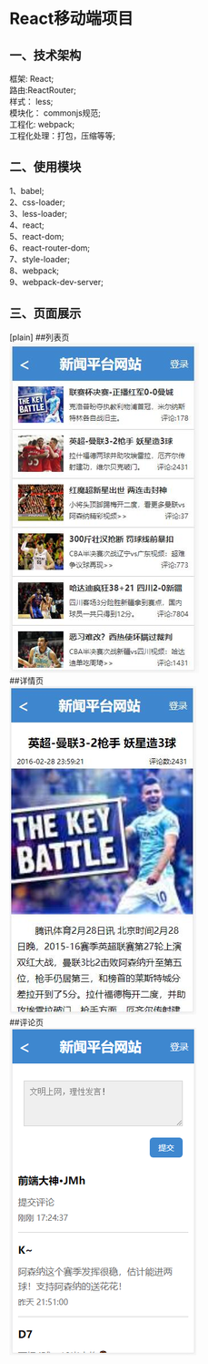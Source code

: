 React移动端项目
====
一、技术架构
-------
框架: React;<br>
路由:ReactRouter;<br>
样式： less;<br>
模块化： commonjs规范;<br>
工程化: webpack;<br>
工程化处理：打包，压缩等等;<br>

二、使用模块
-------
1、babel;<br>
2、css-loader;<br>
3、less-loader;<br>
4、react;<br>
5、react-dom;<br>
6、react-router-dom;<br>
7、style-loader;<br>
8、webpack;<br>
9、webpack-dev-server;<br>

三、页面展示
-------
[plain]
##列表页 <br>
![列表页](https://github.com/hjm844091272/newsNetwork/blob/master/img/projectPicture/list.jpg)<br>
##详情页 <br>
![详情页](https://github.com/hjm844091272/newsNetwork/blob/master/img/projectPicture/detali.jpg)<br>
##评论页 <br>
![评论页](https://github.com/hjm844091272/newsNetwork/blob/master/img/projectPicture/rating.png)

